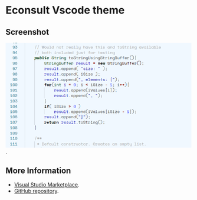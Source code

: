 # Econsult Vscode theme



## Screenshot
![](https://github.com/petrizsolt/vscode-econsult-light-theme/blob/main/screenshot.png?raw=true).


## More Information
* [Visual Studio Marketplace](https://marketplace.visualstudio.com/items/petrizsolt).
* [GitHub repository](https://github.com/petrizsolt/vscode-econsult-light-theme).
